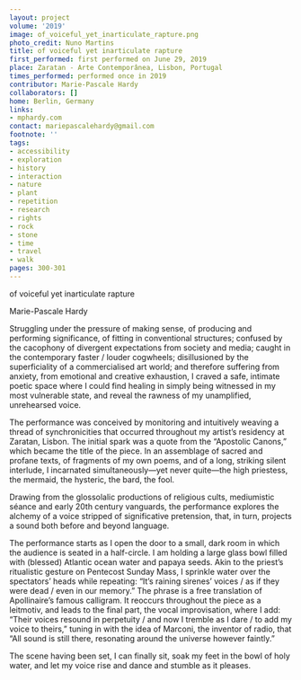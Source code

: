 ```yaml
---
layout: project
volume: '2019'
image: of_voiceful_yet_inarticulate_rapture.png
photo_credit: Nuno Martins
title: of voiceful yet inarticulate rapture
first_performed: first performed on June 29, 2019
place: Zaratan - Arte Contemporânea, Lisbon, Portugal
times_performed: performed once in 2019
contributor: Marie-Pascale Hardy
collaborators: []
home: Berlin, Germany
links:
- mphardy.com
contact: mariepascalehardy@gmail.com
footnote: ''
tags:
- accessibility
- exploration
- history
- interaction
- nature
- plant
- repetition
- research
- rights
- rock
- stone
- time
- travel
- walk
pages: 300-301
---
```


of voiceful yet inarticulate rapture

Marie-Pascale Hardy

Struggling under the pressure of making sense, of producing and performing significance, of fitting in conventional structures; confused by the cacophony of divergent expectations from society and media; caught in the contemporary faster / louder cogwheels; disillusioned by the superficiality of a commercialised art world; and therefore suffering from anxiety, from emotional and creative exhaustion, I craved a safe, intimate poetic space where I could find healing in simply being witnessed in my most vulnerable state, and reveal the rawness of my unamplified, unrehearsed voice.

The performance was conceived by monitoring and intuitively weaving a thread of synchronicities that occurred throughout my artist’s residency at Zaratan, Lisbon. The initial spark was a quote from the “Apostolic Canons,” which became the title of the piece. In an assemblage of sacred and profane texts, of fragments of my own poems, and of a long, striking silent interlude, I incarnated simultaneously—yet never quite—the high priestess, the mermaid, the hysteric, the bard, the fool.

Drawing from the glossolalic productions of religious cults, mediumistic séance and early 20th century vanguards, the performance explores the alchemy of a voice stripped of significative pretension, that, in turn, projects a sound both before and beyond language.

The performance starts as I open the door to a small, dark room in which the audience is seated in a half-circle. I am holding a large glass bowl filled with (blessed) Atlantic ocean water and papaya seeds. Akin to the priest’s ritualistic gesture on Pentecost Sunday Mass, I sprinkle water over the spectators’ heads while repeating: “It’s raining sirenes’ voices / as if they were dead / even in our memory.” The phrase is a free translation of Apollinaire’s famous calligram. It reoccurs throughout the piece as a leitmotiv, and leads to the final part, the vocal improvisation, where I add: “Their voices resound in perpetuity / and now I tremble as I dare / to add my voice to theirs,” tuning in with the idea of Marconi, the inventor of radio, that “All sound is still there, resonating around the universe however faintly.”

The scene having been set, I can finally sit, soak my feet in the bowl of holy water, and let my voice rise and dance and stumble as it pleases.
